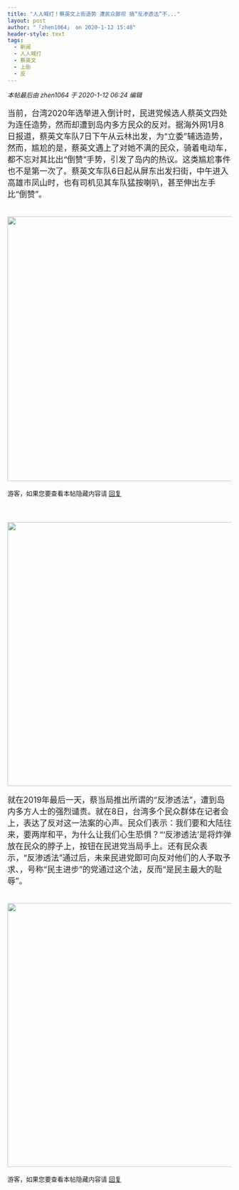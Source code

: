 ```yaml
---
title: "人人喊打！蔡英文上街造势 遭民众鄙视 搞“反渗透法”不..."
layout: post
author: "「zhen1064」 on 2020-1-12 15:48"
header-style: text
tags:
  - 新闻
  - 人人喊打
  - 蔡英文
  - 上街
  - 反
---
```


<head>
 <script type="text/javascript">replyreload += ',' + 5965581;</script>
</head>
<body>
 <i class="pstatus"> 本帖最后由 zhen1064 于 2020-1-12 06:24 编辑 </i>
 <br> 
 <br> 
 <font color="#222222"><font face="&amp;quot;"><font style="font-size:18px">当前，台湾2020年选举进入倒计时，民进党候选人蔡英文四处为连任造势，然而却遭到岛内多方民众的反对。据海外网1月8日报道，蔡英文车队7日下午从云林出发，为“立委”辅选造势，然而，尴尬的是，蔡英文遇上了对她不满的民众，骑着电动车，都不忘对其比出“倒赞”手势，引发了岛内的热议。这类尴尬事件也不是第一次了。蔡英文车队6日起从屏东出发扫街，中午进入高雄市凤山时，也有司机见其车队猛按喇叭，甚至伸出左手比“倒赞”。</font></font></font>
 <br> 
 <font color="#222222"><font face="&amp;quot;"><font style="font-size:18px"><br> </font></font></font>
 <br> 
 <ignore_js_op> 
  <img aid="1326564" src="https://bbs.boniu123.cc/data/attachment/forum/202001/12/060948j4xss817yx7v09i6.png" zoomfile="data/attachment/forum/202001/12/060948j4xss817yx7v09i6.png" file="data/attachment/forum/202001/12/060948j4xss817yx7v09i6.png" width="594" inpost="1"> 
  <div class="tip tip_4 aimg_tip" id="aimg_1326564_menu" style="position: absolute; display: none" disautofocus="true"> 
   <div class="xs0"> 
    <p><strong>QQ图片20200112060934.png</strong> <em class="xg1">(248.82 KB, 下载次数: 0)</em></p> 
    <p> <a href="forum.php?mod=attachment&amp;aid=MTMyNjU2NHwzN2JmZDFmOXwxNTc4ODIzMDI4fDB8NTUwMTkz&amp;nothumb=yes" target="_blank">下载附件</a> &nbsp;<a href="javascript:;" onclick="showWindow(this.id, this.getAttribute('url'), 'get', 0);" id="savephoto_1326564" url="home.php?mod=spacecp&amp;ac=album&amp;op=saveforumphoto&amp;aid=1326564&amp;handlekey=savephoto_1326564">保存到相册</a> </p> 
    <p class="xg1 y"><span title="2020-1-12 06:09">11&nbsp;小时前</span> 上传</p> 
   </div> 
   <div class="tip_horn"></div> 
  </div> 
 </ignore_js_op> 
 <br> 
 <br> 
 <div class="locked">
   游客，如果您要查看本帖隐藏内容请 
  <a href="forum.php?mod=post&amp;action=reply&amp;fid=2&amp;tid=550193" onclick="showWindow('reply', this.href)">回复</a> 
 </div>
 <br> 
 <font color="#222222"><font face="&amp;quot;"><font style="font-size:18px"><br> </font></font></font>
 <br> 
 <ignore_js_op> 
  <img aid="1326565" src="https://bbs.boniu123.cc/data/attachment/forum/202001/12/061021a4s8047471s4jzyp.png" zoomfile="data/attachment/forum/202001/12/061021a4s8047471s4jzyp.png" file="data/attachment/forum/202001/12/061021a4s8047471s4jzyp.png" width="592" inpost="1"> 
  <div class="tip tip_4 aimg_tip" id="aimg_1326565_menu" style="position: absolute; display: none" disautofocus="true"> 
   <div class="xs0"> 
    <p><strong>QQ图片20200112061012.png</strong> <em class="xg1">(338.45 KB, 下载次数: 0)</em></p> 
    <p> <a href="forum.php?mod=attachment&amp;aid=MTMyNjU2NXw2YmZkM2RmY3wxNTc4ODIzMDI4fDB8NTUwMTkz&amp;nothumb=yes" target="_blank">下载附件</a> &nbsp;<a href="javascript:;" onclick="showWindow(this.id, this.getAttribute('url'), 'get', 0);" id="savephoto_1326565" url="home.php?mod=spacecp&amp;ac=album&amp;op=saveforumphoto&amp;aid=1326565&amp;handlekey=savephoto_1326565">保存到相册</a> </p> 
    <p class="xg1 y"><span title="2020-1-12 06:10">11&nbsp;小时前</span> 上传</p> 
   </div> 
   <div class="tip_horn"></div> 
  </div> 
 </ignore_js_op> 
 <br> 
 <br> 
 <font color="#222222"><font face="&amp;quot;"><font style="font-size:18px">就在2019年最后一天，蔡当局推出所谓的“反渗透法”，遭到岛内多方人士的强烈谴责。就在8日，台湾多个民众群体在记者会上，表达了反对这一法案的心声。民众们表示：我们要和大陆往来，要两岸和平，为什么让我们心生恐惧？“‘反渗透法’是将炸弹放在民众的脖子上，按钮在民进党当局手上。还有民众表示，“反渗透法”通过后，未来民进党即可向反对他们的人予取予求、，号称“民主进步”的党通过这个法，反而“是民主最大的耻辱”。</font></font></font>
 <br> 
 <font color="#222222"><font face="&amp;quot;"><font style="font-size:18px"><br> </font></font></font>
 <br> 
 <ignore_js_op> 
  <img aid="1326566" src="https://bbs.boniu123.cc/data/attachment/forum/202001/12/061055h885afazna44fk01.png" zoomfile="data/attachment/forum/202001/12/061055h885afazna44fk01.png" file="data/attachment/forum/202001/12/061055h885afazna44fk01.png" width="592" inpost="1"> 
  <div class="tip tip_4 aimg_tip" id="aimg_1326566_menu" style="position: absolute; display: none" disautofocus="true"> 
   <div class="xs0"> 
    <p><strong>QQ图片20200112061044.png</strong> <em class="xg1">(173.94 KB, 下载次数: 0)</em></p> 
    <p> <a href="forum.php?mod=attachment&amp;aid=MTMyNjU2NnxiYjkzYWRkOHwxNTc4ODIzMDI4fDB8NTUwMTkz&amp;nothumb=yes" target="_blank">下载附件</a> &nbsp;<a href="javascript:;" onclick="showWindow(this.id, this.getAttribute('url'), 'get', 0);" id="savephoto_1326566" url="home.php?mod=spacecp&amp;ac=album&amp;op=saveforumphoto&amp;aid=1326566&amp;handlekey=savephoto_1326566">保存到相册</a> </p> 
    <p class="xg1 y"><span title="2020-1-12 06:10">11&nbsp;小时前</span> 上传</p> 
   </div> 
   <div class="tip_horn"></div> 
  </div> 
 </ignore_js_op> 
 <br> 
 <br> 
 <div class="locked">
   游客，如果您要查看本帖隐藏内容请 
  <a href="forum.php?mod=post&amp;action=reply&amp;fid=2&amp;tid=550193" onclick="showWindow('reply', this.href)">回复</a> 
 </div>
 <br> 
 <font color="#222222"><font face="&amp;quot;"><font style="font-size:18px"><br> </font></font></font>
 <br> 
 <br>
</body>


